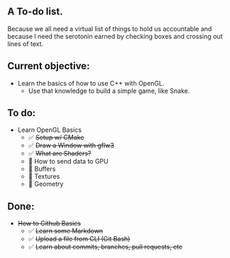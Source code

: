 ## A To-do list.
Because we all need a virtual list of things to hold us accountable and because I need the serotonin earned by checking boxes and crossing out lines of text.

## Current objective: 
- Learn the basics of how to use C++ with OpenGL.
    - Use that knowledge to build a simple game, like Snake.

## To do:
- Learn OpenGL Basics
    - :white_check_mark: <del> Setup w/ CMake
    - :white_check_mark: <del> Draw a Window with gflw3
    - :white_check_mark: <del> What are Shaders?
    - :white_square_button: How to send data to GPU
    - :white_square_button: Buffers
    - :white_square_button: Textures
    - :white_square_button: Geometry

## Done:
- <del> How to Github Basics </del>
    - :white_check_mark: <del> Learn some Markdown
    - :white_check_mark: <del> Upload a file from CLI (Git Bash)
    - :white_check_mark: <del> Learn about commits, branches, pull requests, etc